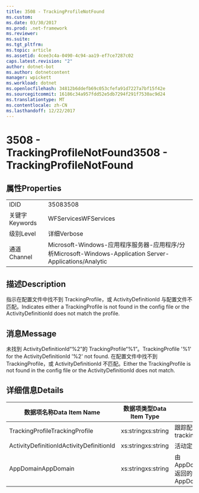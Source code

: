 ```yaml
---
title: 3508 - TrackingProfileNotFound
ms.custom: 
ms.date: 03/30/2017
ms.prod: .net-framework
ms.reviewer: 
ms.suite: 
ms.tgt_pltfrm: 
ms.topic: article
ms.assetid: 4cee3c4a-0490-4c94-aa19-ef7ce7287c02
caps.latest.revision: "2"
author: dotnet-bot
ms.author: dotnetcontent
manager: wpickett
ms.workload: dotnet
ms.openlocfilehash: 34812b6ddefb69c053cfefa91d7227a7bf15f42e
ms.sourcegitcommit: 16186c34a957fdd52e5db7294f291f7530ac9d24
ms.translationtype: MT
ms.contentlocale: zh-CN
ms.lasthandoff: 12/22/2017
---
```

# <a name="3508---trackingprofilenotfound"></a><span data-ttu-id="ae31c-102">3508 - TrackingProfileNotFound</span><span class="sxs-lookup"><span data-stu-id="ae31c-102">3508 - TrackingProfileNotFound</span></span>
## <a name="properties"></a><span data-ttu-id="ae31c-103">属性</span><span class="sxs-lookup"><span data-stu-id="ae31c-103">Properties</span></span>  
  
|||  
|-|-|  
|<span data-ttu-id="ae31c-104">ID</span><span class="sxs-lookup"><span data-stu-id="ae31c-104">ID</span></span>|<span data-ttu-id="ae31c-105">3508</span><span class="sxs-lookup"><span data-stu-id="ae31c-105">3508</span></span>|  
|<span data-ttu-id="ae31c-106">关键字</span><span class="sxs-lookup"><span data-stu-id="ae31c-106">Keywords</span></span>|<span data-ttu-id="ae31c-107">WFServices</span><span class="sxs-lookup"><span data-stu-id="ae31c-107">WFServices</span></span>|  
|<span data-ttu-id="ae31c-108">级别</span><span class="sxs-lookup"><span data-stu-id="ae31c-108">Level</span></span>|<span data-ttu-id="ae31c-109">详细</span><span class="sxs-lookup"><span data-stu-id="ae31c-109">Verbose</span></span>|  
|<span data-ttu-id="ae31c-110">通道</span><span class="sxs-lookup"><span data-stu-id="ae31c-110">Channel</span></span>|<span data-ttu-id="ae31c-111">Microsoft-Windows-应用程序服务器-应用程序/分析</span><span class="sxs-lookup"><span data-stu-id="ae31c-111">Microsoft-Windows-Application Server-Applications/Analytic</span></span>|  
  
## <a name="description"></a><span data-ttu-id="ae31c-112">描述</span><span class="sxs-lookup"><span data-stu-id="ae31c-112">Description</span></span>  
 <span data-ttu-id="ae31c-113">指示在配置文件中找不到 TrackingProfile，或 ActivityDefinitionId 与配置文件不匹配。</span><span class="sxs-lookup"><span data-stu-id="ae31c-113">Indicates either a TrackingProfile is not found in the config file or the ActivityDefinitionId does not match the profile.</span></span>  
  
## <a name="message"></a><span data-ttu-id="ae31c-114">消息</span><span class="sxs-lookup"><span data-stu-id="ae31c-114">Message</span></span>  
 <span data-ttu-id="ae31c-115">未找到 ActivityDefinitionId“%2”的 TrackingProfile“%1”。</span><span class="sxs-lookup"><span data-stu-id="ae31c-115">TrackingProfile '%1' for the ActivityDefinitionId '%2' not found.</span></span> <span data-ttu-id="ae31c-116">在配置文件中找不到 TrackingProfile，或 ActivityDefinitionId 不匹配。</span><span class="sxs-lookup"><span data-stu-id="ae31c-116">Either the TrackingProfile is not found in the config file or the ActivityDefinitionId does not match.</span></span>  
  
## <a name="details"></a><span data-ttu-id="ae31c-117">详细信息</span><span class="sxs-lookup"><span data-stu-id="ae31c-117">Details</span></span>  
  
|<span data-ttu-id="ae31c-118">数据项名称</span><span class="sxs-lookup"><span data-stu-id="ae31c-118">Data Item Name</span></span>|<span data-ttu-id="ae31c-119">数据项类型</span><span class="sxs-lookup"><span data-stu-id="ae31c-119">Data Item Type</span></span>|<span data-ttu-id="ae31c-120">描述</span><span class="sxs-lookup"><span data-stu-id="ae31c-120">Description</span></span>|  
|--------------------|--------------------|-----------------|  
|<span data-ttu-id="ae31c-121">TrackingProfile</span><span class="sxs-lookup"><span data-stu-id="ae31c-121">TrackingProfile</span></span>|<span data-ttu-id="ae31c-122">xs:string</span><span class="sxs-lookup"><span data-stu-id="ae31c-122">xs:string</span></span>|<span data-ttu-id="ae31c-123">跟踪配置文件的名称。</span><span class="sxs-lookup"><span data-stu-id="ae31c-123">The name of the tracking profile.</span></span>|  
|<span data-ttu-id="ae31c-124">ActivityDefinitionId</span><span class="sxs-lookup"><span data-stu-id="ae31c-124">ActivityDefinitionId</span></span>|<span data-ttu-id="ae31c-125">xs:string</span><span class="sxs-lookup"><span data-stu-id="ae31c-125">xs:string</span></span>|<span data-ttu-id="ae31c-126">活动定义 ID。</span><span class="sxs-lookup"><span data-stu-id="ae31c-126">The activity definition id.</span></span>|  
|<span data-ttu-id="ae31c-127">AppDomain</span><span class="sxs-lookup"><span data-stu-id="ae31c-127">AppDomain</span></span>|<span data-ttu-id="ae31c-128">xs:string</span><span class="sxs-lookup"><span data-stu-id="ae31c-128">xs:string</span></span>|<span data-ttu-id="ae31c-129">由 AppDomain.CurrentDomain.FriendlyName 返回的字符串。</span><span class="sxs-lookup"><span data-stu-id="ae31c-129">The string returned by AppDomain.CurrentDomain.FriendlyName.</span></span>|
